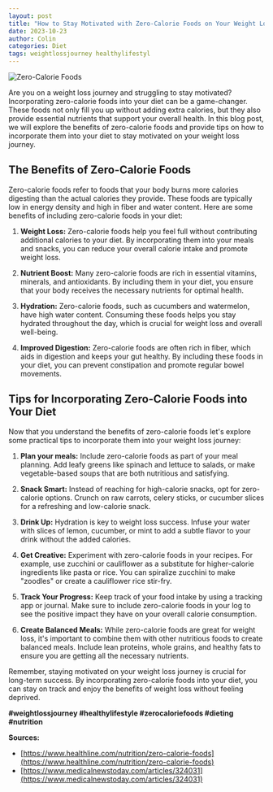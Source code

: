 ```yaml
---
layout: post
title: "How to Stay Motivated with Zero-Calorie Foods on Your Weight Loss Journey"
date: 2023-10-23
author: Colin
categories: Diet
tags: weightlossjourney healthylifestyl
---
```


![Zero-Calorie Foods](https://source.unsplash.com/1600x900/?diet)

Are you on a weight loss journey and struggling to stay motivated? Incorporating zero-calorie foods into your diet can be a game-changer. These foods not only fill you up without adding extra calories, but they also provide essential nutrients that support your overall health. In this blog post, we will explore the benefits of zero-calorie foods and provide tips on how to incorporate them into your diet to stay motivated on your weight loss journey.

## The Benefits of Zero-Calorie Foods

Zero-calorie foods refer to foods that your body burns more calories digesting than the actual calories they provide. These foods are typically low in energy density and high in fiber and water content. Here are some benefits of including zero-calorie foods in your diet:

1. **Weight Loss:** Zero-calorie foods help you feel full without contributing additional calories to your diet. By incorporating them into your meals and snacks, you can reduce your overall calorie intake and promote weight loss.

2. **Nutrient Boost:** Many zero-calorie foods are rich in essential vitamins, minerals, and antioxidants. By including them in your diet, you ensure that your body receives the necessary nutrients for optimal health.

3. **Hydration:** Zero-calorie foods, such as cucumbers and watermelon, have high water content. Consuming these foods helps you stay hydrated throughout the day, which is crucial for weight loss and overall well-being.

4. **Improved Digestion:** Zero-calorie foods are often rich in fiber, which aids in digestion and keeps your gut healthy. By including these foods in your diet, you can prevent constipation and promote regular bowel movements.

## Tips for Incorporating Zero-Calorie Foods into Your Diet

Now that you understand the benefits of zero-calorie foods let's explore some practical tips to incorporate them into your weight loss journey:

1. **Plan your meals:** Include zero-calorie foods as part of your meal planning. Add leafy greens like spinach and lettuce to salads, or make vegetable-based soups that are both nutritious and satisfying.

2. **Snack Smart:** Instead of reaching for high-calorie snacks, opt for zero-calorie options. Crunch on raw carrots, celery sticks, or cucumber slices for a refreshing and low-calorie snack.

3. **Drink Up:** Hydration is key to weight loss success. Infuse your water with slices of lemon, cucumber, or mint to add a subtle flavor to your drink without the added calories.

4. **Get Creative:** Experiment with zero-calorie foods in your recipes. For example, use zucchini or cauliflower as a substitute for higher-calorie ingredients like pasta or rice. You can spiralize zucchini to make "zoodles" or create a cauliflower rice stir-fry.

5. **Track Your Progress:** Keep track of your food intake by using a tracking app or journal. Make sure to include zero-calorie foods in your log to see the positive impact they have on your overall calorie consumption.

6. **Create Balanced Meals:** While zero-calorie foods are great for weight loss, it's important to combine them with other nutritious foods to create balanced meals. Include lean proteins, whole grains, and healthy fats to ensure you are getting all the necessary nutrients.

Remember, staying motivated on your weight loss journey is crucial for long-term success. By incorporating zero-calorie foods into your diet, you can stay on track and enjoy the benefits of weight loss without feeling deprived.

**#weightlossjourney #healthylifestyle #zerocaloriefoods #dieting #nutrition**

**Sources:**

- [https://www.healthline.com/nutrition/zero-calorie-foods](https://www.healthline.com/nutrition/zero-calorie-foods)
- [https://www.medicalnewstoday.com/articles/324031](https://www.medicalnewstoday.com/articles/324031)